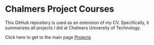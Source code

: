 # Chalmers Project Courses

This GitHub repository is used as an extension of my CV. Specifically, it summarizes all projects I did at Chalmers University of Technology. 

Click here to get to the main page
[Projects](https://github.com/Platygator/project_summary/wiki)

